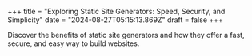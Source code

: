 +++
title = "Exploring Static Site Generators: Speed, Security, and Simplicity"
date = "2024-08-27T05:15:13.869Z"
draft = false
+++

  Discover the benefits of static site generators and how they offer a fast, secure, and easy way to build websites.
        